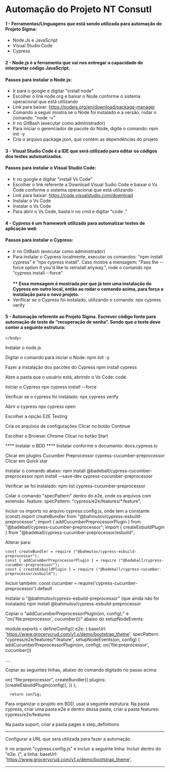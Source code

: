 <body>
  <div class="center-container">
    <h1 class="title">Automação do Projeto NT Consutl</h1>
  </div>
  <div>
    <h4 class="subtitle">1 - Ferramentas/Linguagens que está sendo utilizada para automação do Projeto Sigma:</h4>
       <ul class="sublist">
            <li>Node.Js e JavaScript</li>
            <li>Visual Studio Code</li>
            <li>Cypress</li>
        </ul>

 <h4 class="subtitle">2 - Node.js é a ferramenta que vai nos entregar a capacidade de interpretar código JavaScript.</h4>
  <h4 class="subtitle">Passos para instalar o Node.js:</h4>
    <ul class="sublist">      
      <li>Ir para o google e digitar "install node"</li>
      <li>Escolher o link node.org e baixar o Node conforme o sistema operacional que está utilizando</li>
      <li>Link para baixar: <a href="https://nodejs.org/en/download/package-manager">https://nodejs.org/en/download/package-manager</a></li>
      <li>Comando a seguir mostra se o Node foi instalado e a versão, rodar o comando: "node -v"</li>
      <li>Ir no GitBash (executar como administrador)</li>
      <li>Para iniciar o gerenciador de pacote do Node, digite o comando: npm init -y</li>
      <li>Cria o arquivo package.json, que contém as dependências do projeto</li>
  </ul>

<h4 class="subtitle">3 - Visual Studio Code é a IDE que será utilizado para editar os códigos dos testes automatizados.
    </h4>
<h4 class="subtitle">Passos para instalar o Visual Studio Code:</h4>
    <ul class="sublist">
        <li>Ir no google e digitar "install Vs Code"</li>
        <li>Escolher o link referente a Download Visual Sudio Code e baixar o Vs Code conforme o sistema operacional que está utilizando</li>
        <li>Link para baixar: <a href="https://code.visualstudio.com/download">https://code.visualstudio.com/download</a></li>
      <li>Instalar o Vs Code</li>
        <li>Instalar o Vs Code</li>
        <li>Para abrir o Vs Code, basta ir no cmd e digitar "code ."</li>
    </ul>
<h4 class="subtitle">4 - Cypress é um framework utilizado para automatizar testes de aplicação web</h4>
<h4 class="subtitle">Passos para instalar o Cypress:</h4>
    <ul class="sublist">        
        <li>Ir no GitBash (executar como administrador)</li>
        <li>Para instalar o Cypress localmente, executar os comandos: "npm install cypress" e "npx cypress install". Caso mostre a mensagem: "Pass the --force option if you'd like to reinstall anyway.", rode o comando npx "cypress install --force"<br><br><strong>** Essa mensagem é mostrada por que já tem uma instalação do Cypress em outro local, então ao rodar o comando acima, para força a instalação para o novo projeto.</strong></li>
        <li>Verificar se o Cypress foi instalado, utilizando o comando: npx cypress verify</li>
    </ul>
    <h4 class="subtitle">5 - Automação referente ao Projeto Sigma. Escrever código fonte para automação de teste de “recuperação de senha”. Sendo que o teste deve conter a seguinte estrutura:</h4>

    </body>
</html>
Instalar o node.js

Digitar o comando para iniciar o Node:
npm init -y

Fazer a instalação dos pacotes do Cypress
npm install cypress

Abre a pasta que o usuário está, abrindo o Vs Code:
code. 

Iniciar o Cypress
npx cypress install --force

Verificar se o cypress foi instalado:
npx cypress verify

Abrir o cypress
npx cypress open

Escolher a opção E2E Testing

Cria os arquivos de configurações
Clicar no botão Continue

Escolher o Browser Chrome
Clicar no botão Start



**** Instalar o BDD ****
Instalar conforme o documento:
docs.cypress.io

Clicar em plugins
	Cucumber
		Preprocessor
			cypress-cucumber-preprocessor
				Clicar em Quick star

Instalar o comando abaixo:
	npm install @badeball/cypress-cucumber-preprocessor
	npm install --save-dev cypress-cucumber-preprocessor

Verificar se foi instalado:
	npm list cypress-cucumber-preprocessor

Colar o comando "specPattern" dentro do e2e, onde os arquivos com extensão .feature:
	specPattern: "cypress/e2e/features/*.feature",

Incluir os imports no arquivo cypress.config.js, onde tem a constante (const)
	import createBundler from "@bahmutov/cypress-esbuild-preprocessor";
	import { addCucumberPreprocessorPlugin } from "@badeball/cypress-cucumber-preprocessor";
	import { createEsbuildPlugin } from "@badeball/cypress-cucumber-preprocessor/esbuild";

Alterar para:

	const createBundler = require ("@bahmutov/cypress-esbuild-preprocessor");
	const { addCucumberPreprocessorPlugin } = require ("@badeball/cypress-cucumber-preprocessor");
	const { createEsbuildPlugin } = require ("@badeball/cypress-cucumber-preprocessor/esbuild");

Incluir também:
const cucumber = require('cypress-cucumber-preprocessor').default


Instalar o "@bahmutov/cypress-esbuild-preprocessor" (que ainda não foi instalado)
	npm install @bahmutov/cypress-esbuild-preprocessor

Copiar o "addCucumberPreprocessorPlugin(on, config);" e "on('file:preprocessor', cucumber())" abaixo do setupNodeEvents:

module.exports = defineConfig({
  e2e: {
    baseUrl: 'https://www.grocerycrud.com/v1.x/demo/bootstrap_theme',
    specPattern: "cypress/e2e/features/*.feature",
    setupNodeEvents(on, config) {
      addCucumberPreprocessorPlugin(on, config);
      on('file:preprocessor', cucumber())

....

Copiar as seguintes linhas, abaixo do comando digitado no passo acima:

 on(
        "file:preprocessor",
        createBundler({
          plugins: [createEsbuildPlugin(config)],
        })
      );

      return config;

Para organizar o projeto em BDD, usar a seguinte estrutura:
Na pasta cypress, criar uma pasta e2e e dentro dessa pasta, criar a pasta features:
cypress/e2e/features

Na pasta suport, criar a pasta pages e step_definitions

*************************************************************************************

Configurar a URL que será utilizada para fazer a automação

Ir no arquivo "cypress.config.js" e incluir a seguinte linha:
Incluir dentro do "e2e: {", a linha:
    baseUrl: 'https://www.grocerycrud.com/v1.x/demo/bootstrap_theme',

*************************************************************************************
